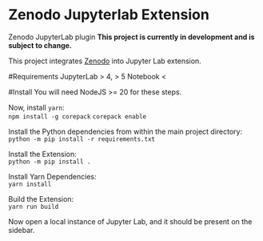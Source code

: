 # Zenodo Jupyterlab Extension
Zenodo JupyterLab plugin
**This project is currently in development and is subject to change.**

This project integrates [Zenodo](https://zenodo.org) into Jupyter Lab extension.

#Requirements
JupyterLab > 4, > 5
Notebook <

#Install
You will need NodeJS >= 20 for these steps.

Now, install `yarn`:\
`npm install -g corepack`
`corepack enable`

Install the Python dependencies from within the main project directory:\
`python -m pip install -r requirements.txt`

Install the Extension:\
`python -m pip install .`

Install Yarn Dependencies:\
`yarn install`

Build the Extension:\
`yarn run build`

Now open a local instance of Jupyter Lab, and it should be present on the sidebar.